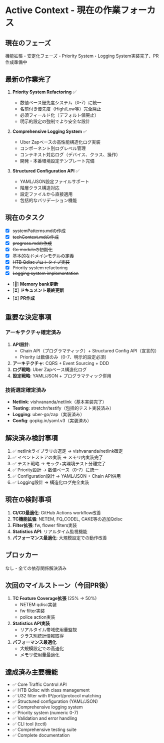 # Active Context - 現在の作業フォーカス

## 現在のフェーズ
機能拡張・安定化フェーズ - Priority System・Logging System実装完了、PR作成準備中

## 最新の作業完了
1. **Priority System Refactoring** ✅
   - 数値ベース優先度システム（0-7）に統一
   - 名前付き優先度（High/Low等）完全廃止
   - 必須フィールド化（デフォルト値廃止）
   - 明示的設定の強制でより安全な設計

2. **Comprehensive Logging System** ✅
   - Uber Zapベースの高性能構造化ログ実装
   - コンポーネント別ログレベル管理
   - コンテキスト対応ログ（デバイス、クラス、操作）
   - 開発・本番環境設定テンプレート完備

3. **Structured Configuration API** ✅
   - YAML/JSON設定ファイルサポート
   - 階層クラス構造対応
   - 設定ファイルから直接適用
   - 包括的なバリデーション機能

## 現在のタスク
- [x] ~~systemPatterns.mdの作成~~
- [x] ~~techContext.mdの作成~~
- [x] ~~progress.mdの作成~~
- [x] ~~Go moduleの初期化~~
- [x] ~~基本的なドメインモデルの定義~~
- [x] ~~HTB Qdiscプロトタイプ実装~~
- [x] ~~Priority system refactoring~~
- [x] ~~Logging system implementation~~
- [🔄] **Memory bank更新**
- [⏳] **ドキュメント最終更新**
- [⏳] **PR作成**

## 重要な決定事項

### アーキテクチャ確定済み
1. **API設計**: 
   - Chain API（プログラマティック）+ Structured Config API（宣言的）
   - Priority は数値のみ（0-7、明示的設定必須）
2. **アーキテクチャ**: CQRS + Event Sourcing + DDD
3. **ログ戦略**: Uber Zapベース構造化ログ
4. **設定戦略**: YAML/JSON + プログラマティック併用

### 技術選定確定済み
- **Netlink**: vishvananda/netlink（基本実装完了）
- **Testing**: stretchr/testify（包括的テスト実装済み）
- **Logging**: uber-go/zap（実装済み）
- **Config**: gopkg.in/yaml.v3（実装済み）

## 解決済み検討事項
1. ✅ netlinkライブラリの選定 → vishvananda/netlink確定
2. ✅ イベントストアの実装 → メモリ内実装完了
3. ✅ テスト戦略 → モック+実環境テスト分離完了
4. ✅ Priority設計 → 数値ベース（0-7）に統一
5. ✅ Configuration設計 → YAML/JSON + Chain API併用
6. ✅ Logging設計 → 構造化ログ完全実装

## 現在の検討事項
1. **CI/CD最適化**: GitHub Actions workflow改善
2. **TC機能拡張**: NETEM, FQ_CODEL, CAKE等の追加Qdisc
3. **Filter拡張**: fw, flower filters実装
4. **Statistics API**: リアルタイム監視機能
5. **パフォーマンス最適化**: 大規模設定での動作改善

## ブロッカー
なし - 全ての依存関係解決済み

## 次回のマイルストーン（今回PR後）
1. **TC Feature Coverage拡張** (25% → 50%)
   - NETEM qdisc実装
   - fw filter実装
   - police action実装
2. **Statistics API実装**
   - リアルタイム帯域使用量監視
   - クラス別統計情報取得
3. **パフォーマンス最適化**
   - 大規模設定での高速化
   - メモリ使用量最適化

## 達成済み主要機能
- ✅ Core Traffic Control API
- ✅ HTB Qdisc with class management
- ✅ U32 filter with IP/port/protocol matching
- ✅ Structured configuration (YAML/JSON)
- ✅ Comprehensive logging system
- ✅ Priority system (numeric 0-7)
- ✅ Validation and error handling
- ✅ CLI tool (tcctl)
- ✅ Comprehensive testing suite
- ✅ Complete documentation